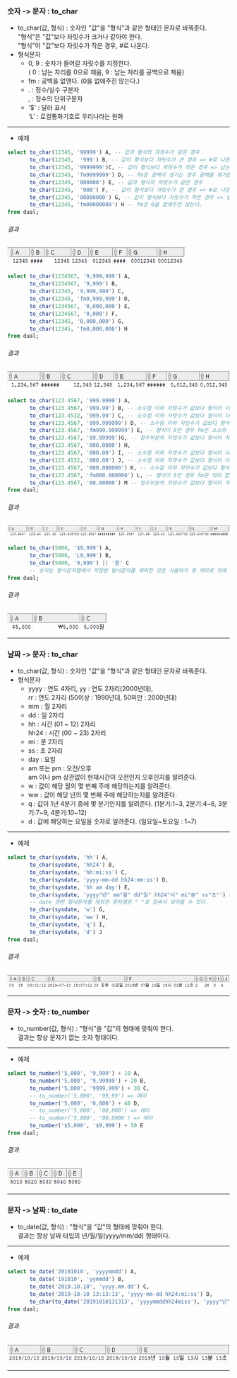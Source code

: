 

### 숫자 -> 문자 : to_char
- to_char(값, 형식) : 숫자인 "값"을 "형식"과 같은 형태인 문자로 바꿔준다.  
"형식"은 "값"보다 자릿수가 크거나 같아야 한다.  
"형식"이 "값"보다 자릿수가 작은 경우, #로 나온다.
- 형식문자
  - 0, 9 : 숫자가 들어갈 자릿수를 지정한다.  
  ( 0 : 남는 자리를 0으로 채움, 9 : 남는 자리를 공백으로 채움)  
  - fm : 공백을 없앤다. (0을 없애주진 않는다.)  
  - . : 정수/실수 구분자  
  , : 정수의 단위구분자  
  - '$' : 달러 표시  
  'L' : 로컬통화기호로 우리나라는 원화  
  
****
  
- 예제

```sql
select to_char(12345, '99999') A, -- 값과 형식의 자릿수가 같은 경우
       to_char(12345,  '999') B, -- 값이 형식보다 자릿수가 큰 경우 => #로 나온다.
       to_char(12345, '9999999')C, -- 값이 형식보다 자릿수가 작은 경우 => 남는자리는 공백
       to_char(12345, 'fm9999999') D, -- fm은 공백이 생기는 경우 공백을 제거한다.
       to_char(12345, '000000') E, -- 값과 형식의 자릿수가 같은 경우
       to_char(12345,  '000') F, -- 값이 형식보다 자릿수가 큰 경우 => #로 나온다.
       to_char(12345, '00000000') G, -- 값이 형식보다 자릿수가 작은 경우 => 남는자리는 0
       to_char(12345, 'fm00000000') H -- fm은 0을 없애주진 않는다.
from dual;
```

###### 결과

![결과7-1](/image_file/결과7-1.png)

```sql
select to_char(1234567, '9,999,999') A,
       to_char(1234567, '9,999') B,
       to_char(12345, '9,999,999') C,
       to_char(12345, 'fm9,999,999') D,
       to_char(1234567, '0,000,000') E,
       to_char(1234567, '0,000') F,
       to_char(12345, '0,000,000') G,
       to_char(12345, 'fm0,000,000') H
from dual;
```

###### 결과

![결과7-2](/image_file/결과7-2.png)

```sql
select to_char(123.4567, '999.9999') A,
       to_char(123.4567, '999.99') B, -- 소수점 이하 자릿수가 값보다 형식이 더 작을 경우 반올림한다.
       to_char(123.4532, '999.99') C, -- 소수점 이하 자릿수가 값보다 형식이 더 작을 경우 반올림한다.
       to_char(123.4567, '999.999999') D, -- 소수점 이하 자릿수가 값보다 형식이 더 클 경우 0으로 채운다.
       to_char(123.4567, 'fm999.999999') E, -- 형식이 9인 경우 fm은 소소의 유효하지 않은 0을 지운다.
       to_char(123.4567, '99.99999')G, -- 정수부분의 자릿수가 값보다 형식이 작을 경우 #가 나온다.
       to_char(123.4567, '000.0000') H,
       to_char(123.4567, '000.00') I, -- 소수점 이하 자릿수가 값보다 형식이 더 작을 경우 반올림한다.
       to_char(123.4532, '000.00') J, -- 소수점 이하 자릿수가 값보다 형식이 더 작 을경우 반올림한다.
       to_char(123.4567, '000.000000') K, -- 소수점 이하 자릿수가 값보다 형식이 더 클 경우 0으로 채운다.
       to_char(123.4567, 'fm000.000000') L, -- 형식이 0인 경우 fm은 의미 없다.
       to_char(123.4567, '00.00000') M -- 정수부분의 자릿수가 값보다 형식이 작을 경우 #가 나온다.
from dual;
```

###### 결과

![결과7-3](/image_file/결과7-3.png)

```sql
select to_char(5000, '$9,999') A,
       to_char(5000, 'L9,999') B,
       to_char(5000, '9,999') || '원' C
       -- 숫자는 형식문자열에서 지정된 형식문자를 제외한 것은 사용하지 못 하므로 뒤에 문자열을 추가해주어야 한다.
from dual;
```
###### 결과

![결과7-4](/image_file/결과7-4.png)

****

### 날짜 -> 문자 : to_char  
- to_char(값, 형식) : 숫자인 "값"을 "형식"과 같은 형태인 문자로 바꿔준다.  
- 형식문자  
  - yyyy : 연도 4자리, yy : 연도 2자리(2000년대),  
  rr : 연도 2자리 (50이상 : 1990년대, 50미만 : 2000년대)
  - mm : 월 2자리
  - dd : 일 2자리
  - hh : 시간 (01 ~ 12) 2자리  
  hh24 : 시간 (00 ~ 23) 2자리
  - mi : 분 2자리
  - ss : 초 2자리
  - day : 요일
  - am 또는 pm : 오전/오후  
  am 이나 pm 상관없이 현재시간이 오전인지 오후인지를 알려준다.
  - w : 값이 해당 월의 몇 번째 주에 해당하는지를 알려준다.
  - ww : 값이 해당 년의 몇 번째 주에 해당하는지를 알려준다.
  - q : 값이 1년 4분기 중에 몇 분기인지를 알려준다. (1분기:1~3, 2분기:4~6, 3분기:7~9, 4분기:10~12)  
  - d : 값에 해당하는 요일을 숫자로 알려준다. (일요일~토요일 : 1~7)

****

- 예제

```sql
select to_char(sysdate, 'hh') A,
       to_char(sysdate, 'hh24') B, 
       to_char(sysdate, 'hh:mi:ss') C,
       to_char(sysdate, 'yyyy-mm-dd hh24:mm:ss') D,
       to_char(sysdate, 'hh am day') E,
       to_char(sysdate, 'yyyy"년" mm"월" dd"일" hh24"시" mi"분" ss"초"') F,
       -- date 관련 형식문자를 제외한 문자열은 " "로 감싸서 넣어줄 수 있다.
       to_char(sysdate, 'w') G,
       to_char(sysdate, 'ww') H,
       to_char(sysdate, 'q') I,
       to_char(sysdate, 'd') J
from dual;
```

###### 결과

![결과7-5](/image_file/결과7-5.png)

****

### 문자 -> 숫자 : to_number
- to_number(값, 형식) : "형식"을 "값"의 형태에 맞춰야 한다.  
결과는 항상 문자가 없는 숫자 형태이다.

****

- 예제

```sql
select to_number('5,000', '9,999') + 10 A,
       to_number('5,000', '9,99999') + 20 B,
       to_number('5,000', '9999,999') + 30 C,
       -- to_number('5,000', '99,99') => 에러
       to_number('5,000', '0,000') + 40 D,
       -- to_number('5,000', '00,000') => 에러
       -- to_number('5,000', '00,0000') => 에러
       to_number('$5,000', '$9,999') + 50 E
from dual;
```

###### 결과

![결과7-6](/image_file/결과7-6.png)

****

### 문자 -> 날짜 : to_date
- to_date(값, 형식) : "형식"을 "값"의 형태에 맞춰야 한다.  
결과는 항상 날짜 타입의 년/월/일(yyyy/mm/dd) 형태이다.

****

- 예제

```sql
select to_date('20191010', 'yyyymmdd') A,
       to_date('191010', 'yymmdd') B,
       to_date('2019.10.10', 'yyyy.mm.dd') C,
       to_date('2019-10-10 13:13:13', 'yyyy-mm-dd hh24:mi:ss') D,
       to_char(to_date('20191010131313', 'yyyymmddhh24miss'), 'yyyy"년" mm"월" dd"일" hh24"시" mi"분" ss"초"') E
from dual;
```

###### 결과

![결과7-7](/image_file/결과7-7.png)

****


